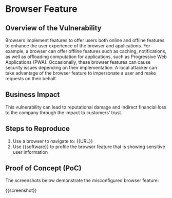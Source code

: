 # Browser Feature

## Overview of the Vulnerability

Browsers implement features to offer users both online and offline features to enhance the user experience of the browser and applications. For example, a browser can offer offline features such as caching, notifications, as well as offloading computation for applications, such as Progressive Web Applications (PWA). Occasionally, these browser features can cause security issues depending on their implementation. A local attacker can take advantage of the browser feature to impersonate a user and make requests on their behalf.

## Business Impact

This vulnerability can lead to reputational damage and indirect financial loss to the company through the impact to customers’ trust.

## Steps to Reproduce

1. Use a browser to navigate to: {{URL}}
1. Use {{software}} to profile the browser feature that is showing sensitive user information

## Proof of Concept (PoC)

The screenshots below demonstrate the misconfigured browser feature:

{{screenshot}}
